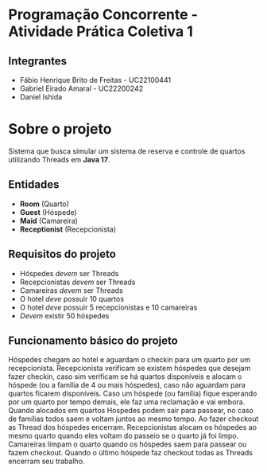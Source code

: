 # Programação Concorrente - Atividade Prática Coletiva 1

## Integrantes
- Fábio Henrique Brito de Freitas - UC22100441
- Gabriel Eirado Amaral - UC22200242
- Daniel Ishida

# Sobre o projeto
Sistema que busca simular um sistema de reserva e controle de quartos utilizando Threads em **Java 17**.

## Entidades

- **Room** (Quarto)
- **Guest** (Hóspede)
- **Maid** (Camareira)
- **Receptionist** (Recepcionista)

## Requisitos do projeto

- Hóspedes *devem* ser Threads
- Recepcionistas *devem* ser Threads
- Camareiras *devem* ser Threads
- O hotel *deve* possuir 10 quartos
- O hotel *deve* possuir 5 recepcionistas e 10 camareiras
- *Devem* existir 50 hóspedes

## Funcionamento básico do projeto
Hóspedes chegam ao hotel e aguardam o checkin para um quarto por um recepcionista. Recepcionista verificam se existem hóspedes que desejam fazer checkin, caso sim verificam se há quartos disponíveis e alocam o hóspede (ou a família de 4 ou mais hóspedes), caso não aguardam para quartos ficarem disponíveis. Caso um hóspede (ou família) fique esperando por um quarto por tempo demais, ele faz uma reclamação e vai embora.
Quando alocados em quartos Hospedes podem sair para passear, no caso de famílias todos saem e voltam juntos ao mesmo tempo. Ao fazer checkout as Thread dos hóspedes encerram. Recepcionistas alocam os hóspedes ao mesmo quarto quando eles voltam do passeio se o quarto já foi limpo.  Camareiras limpam o quarto quando os hóspedes saem para passear ou fazem checkout. Quando o último hóspede faz checkout todas as Threads encerram seu trabalho.
